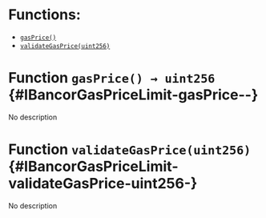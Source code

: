 

# Functions:
- [`gasPrice()`](#IBancorGasPriceLimit-gasPrice--)
- [`validateGasPrice(uint256)`](#IBancorGasPriceLimit-validateGasPrice-uint256-)



# Function `gasPrice() → uint256` {#IBancorGasPriceLimit-gasPrice--}
No description


# Function `validateGasPrice(uint256)` {#IBancorGasPriceLimit-validateGasPrice-uint256-}
No description



